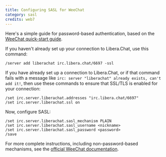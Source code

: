 ```yaml
---
title: Configuring SASL for WeeChat
category: sasl
credits: web7
---
```


Here's a simple guide for password-based authentication, based on the
[WeeChat quick-start guide](https://weechat.org/files/doc/stable/weechat_quickstart.en.html).

If you haven't already set up your connection to Libera.Chat, use this command:

    /server add liberachat irc.libera.chat/6697 -ssl

If you have already set up a connection to Libera.Chat, or if that command
fails with a message like
`irc: server "liberachat" already exists, can't add it!`, then use these
commands to ensure that SSL/TLS is enabled for your connection:

    /set irc.server.liberachat.addresses "irc.libera.chat/6697"
    /set irc.server.liberachat.ssl on

Now, configure SASL:

    /set irc.server.liberachat.sasl_mechanism PLAIN
    /set irc.server.liberachat.sasl_username <nickname>
    /set irc.server.liberachat.sasl_password <password>
    /save

For more complete instructions, including non-password-based mechanisms,
see the [official WeeChat documentation](https://www.weechat.org/files/doc/stable/weechat_user.en.html#irc_sasl_authentication).
